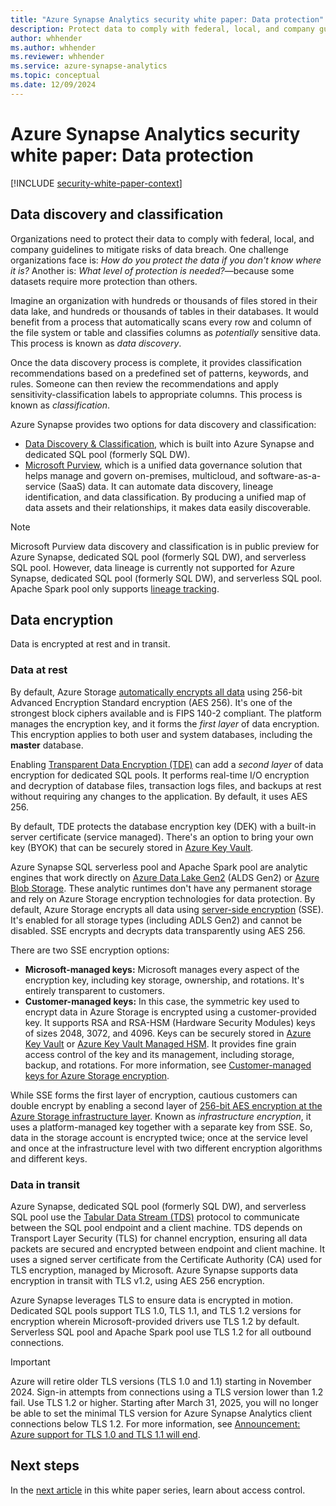 ```yaml
---
title: "Azure Synapse Analytics security white paper: Data protection"
description: Protect data to comply with federal, local, and company guidelines with Azure Synapse Analytics.
author: whhender
ms.author: whhender
ms.reviewer: whhender
ms.service: azure-synapse-analytics
ms.topic: conceptual
ms.date: 12/09/2024
---
```


# Azure Synapse Analytics security white paper: Data protection

[!INCLUDE [security-white-paper-context](includes/security-white-paper-context.md)]

## Data discovery and classification

Organizations need to protect their data to comply with federal, local, and company guidelines to mitigate risks of data breach. One challenge organizations face is: *How do you protect the data if you don't know where it is?* Another is: *What level of protection is needed?*—because some datasets require more protection than others.

Imagine an organization with hundreds or thousands of files stored in their data lake, and hundreds or thousands of tables in their databases. It would benefit from a process that automatically scans every row and column of the file system or table and classifies columns as *potentially* sensitive data. This process is known as *data discovery*.

Once the data discovery process is complete, it provides classification recommendations based on a predefined set of patterns, keywords, and rules. Someone can then review the recommendations and apply sensitivity-classification labels to appropriate columns. This process is known as *classification*.

Azure Synapse provides two options for data discovery and classification:

- [Data Discovery & Classification](/azure/azure-sql/database/data-discovery-and-classification-overview), which is built into Azure Synapse and dedicated SQL pool (formerly SQL DW).
- [Microsoft Purview](https://azure.microsoft.com/services/purview/), which is a unified data governance solution that helps manage and govern on-premises, multicloud, and software-as-a-service (SaaS) data. It can automate data discovery, lineage identification, and data classification. By producing a unified map of data assets and their relationships, it makes data easily discoverable.

> [!NOTE]
> Microsoft Purview data discovery and classification is in public preview for Azure Synapse, dedicated SQL pool (formerly SQL DW), and serverless SQL pool. However, data lineage is currently not supported for Azure Synapse, dedicated SQL pool (formerly SQL DW), and serverless SQL pool. Apache Spark pool only supports [lineage tracking](../../purview/how-to-lineage-spark-atlas-connector.md).

## Data encryption

Data is encrypted at rest and in transit.

### Data at rest

By default, Azure Storage [automatically encrypts all data](../../storage/common/storage-service-encryption.md) using 256-bit Advanced Encryption Standard encryption (AES 256). It's one of the strongest block ciphers available and is FIPS 140-2 compliant. The platform manages the encryption key, and it forms the *first layer* of data encryption. This encryption applies to both user and system databases, including the **master** database.

Enabling [Transparent Data Encryption (TDE)](/azure/azure-sql/database/transparent-data-encryption-tde-overview) can add a *second layer* of data encryption for dedicated SQL pools. It performs real-time I/O encryption and decryption of database files, transaction logs files, and backups at rest without requiring any changes to the application. By default, it uses AES 256.

By default, TDE protects the database encryption key (DEK) with a built-in server certificate (service managed). There's an option to bring your own key (BYOK) that can be securely stored in [Azure Key Vault](/azure/key-vault/general/basic-concepts).

Azure Synapse SQL serverless pool and Apache Spark pool are analytic engines that work directly on [Azure Data Lake Gen2](../../storage/blobs/data-lake-storage-introduction.md) (ALDS Gen2) or [Azure Blob Storage](../../storage/blobs/storage-blobs-introduction.md). These analytic runtimes don't have any permanent storage and rely on Azure Storage encryption technologies for data protection. By default, Azure Storage encrypts all data using [server-side encryption](../../storage/common/storage-service-encryption.md) (SSE). It's enabled for all storage types (including ADLS Gen2) and cannot be disabled. SSE encrypts and decrypts data transparently using AES 256.

There are two SSE encryption options:

- **Microsoft-managed keys:** Microsoft manages every aspect of the encryption key, including key storage, ownership, and rotations. It's entirely transparent to customers.
- **Customer-managed keys:** In this case, the symmetric key used to encrypt data in Azure Storage is encrypted using a customer-provided key. It supports RSA and RSA-HSM (Hardware Security Modules) keys of sizes 2048, 3072, and 4096. Keys can be securely stored in [Azure Key Vault](/azure/key-vault/general/overview) or [Azure Key Vault Managed HSM](/azure/key-vault/managed-hsm/overview). It provides fine grain access control of the key and its management, including storage, backup, and rotations. For more information, see [Customer-managed keys for Azure Storage encryption](../../storage/common/customer-managed-keys-overview.md).

While SSE forms the first layer of encryption, cautious customers can double encrypt by enabling a second layer of [256-bit AES encryption at the Azure Storage infrastructure layer](../../storage/common/storage-service-encryption.md#doubly-encrypt-data-with-infrastructure-encryption). Known as *infrastructure encryption*, it uses a platform-managed key together with a separate key from SSE. So, data in the storage account is encrypted twice; once at the service level and once at the infrastructure level with two different encryption algorithms and different keys.

### Data in transit

Azure Synapse, dedicated SQL pool (formerly SQL DW), and serverless SQL pool use the [Tabular Data Stream (TDS)](/openspecs/windows_protocols/ms-tds/893fcc7e-8a39-4b3c-815a-773b7b982c50) protocol to communicate between the SQL pool endpoint and a client machine. TDS depends on Transport Layer Security (TLS) for channel encryption, ensuring all data packets are secured and encrypted between endpoint and client machine. It uses a signed server certificate from the Certificate Authority (CA) used for TLS encryption, managed by Microsoft. Azure Synapse supports data encryption in transit with TLS v1.2, using AES 256 encryption.

Azure Synapse leverages TLS to ensure data is encrypted in motion. Dedicated SQL pools support TLS 1.0, TLS 1.1, and TLS 1.2 versions for encryption wherein Microsoft-provided drivers use TLS 1.2 by default. Serverless SQL pool and Apache Spark pool use TLS 1.2 for all outbound connections.

> [!IMPORTANT]
> Azure will retire older TLS versions (TLS 1.0 and 1.1) starting in November 2024. Sign-in attempts from connections using a TLS version lower than 1.2 fail. Use TLS 1.2 or higher. Starting after March 31, 2025, you will no longer be able to set the minimal TLS version for Azure Synapse Analytics client connections below TLS 1.2. For more information, see [Announcement: Azure support for TLS 1.0 and TLS 1.1 will end](https://azure.microsoft.com/updates/azure-support-tls-will-end-by-31-october-2024-2/).

## Next steps

In the [next article](security-white-paper-access-control.md) in this white paper series, learn about access control.
